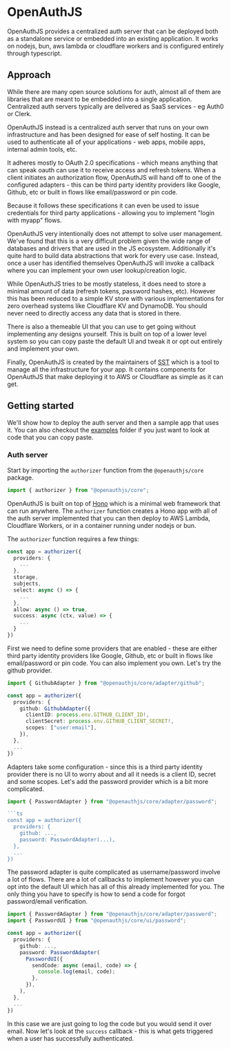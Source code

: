 # OpenAuthJS

OpenAuthJS provides a centralized auth server that can be deployed both as a standalone service or embedded into an existing application. It works on nodejs, bun, aws lambda or cloudflare workers and is configured entirely through typescript.

## Approach

While there are many open source solutions for auth, almost all of them are libraries that are meant to be embedded into a single application. Centralized auth servers typically are delivered as SaaS services - eg Auth0 or Clerk.

OpenAuthJS instead is a centralized auth server that runs on your own infrastructure and has been designed for ease of self hosting. It can be used to authenticate all of your applications - web apps, mobile apps, internal admin tools, etc.

It adheres mostly to OAuth 2.0 specifications - which means anything that can speak oauth can use it to receive access and refresh tokens. When a client initiates an authorization flow, OpenAuthJS will hand off to one of the configured adapters - this can be third party identity providers like Google, Github, etc or built in flows like email/password or pin code.

Because it follows these specifications it can even be used to issue credentials for third party applications - allowing you to implement "login with myapp" flows.

OpenAuthJS very intentionally does not attempt to solve user management. We've found that this is a very difficult problem given the wide range of databases and drivers that are used in the JS ecosystem. Additionally it's quite hard to build data abstractions that work for every use case. Instead, once a user has identified themselves OpenAuthJS will invoke a callback where you can implement your own user lookup/creation logic. 

While OpenAuthJS tries to be mostly stateless, it does need to store a minimal amount of data (refresh tokens, password hashes, etc). However this has been reduced to a simple KV store with various implementations for zero overhead systems like Cloudflare KV and DynamoDB. You should never need to directly access any data that is stored in there.

There is also a themeable UI that you can use to get going without implementing any designs yourself. This is built on top of a lower level system so you can copy paste the default UI and tweak it or opt out entirely and implement your own.

Finally, OpenAuthJS is created by the maintainers of [SST](https://sst.dev) which is a tool to manage all the infrastructure for your app. It contains components for OpenAuthJS that make deploying it to AWS or Cloudflare as simple as it can get.

## Getting started

We'll show how to deploy the auth server and then a sample app that uses it. You can also checkout the [examples](https://github.com/openauthjs/openauthjs/tree/main/packages/examples) folder if you just want to look at code that you can copy paste.

### Auth server

Start by importing the `authorizer` function from the `@openauthjs/core` package.

```ts
import { authorizer } from "@openauthjs/core";
```

OpenAuthJS is built on top of [Hono](https://github.com/honojs/hono) which is a minimal web framework that can run anywhere. The `authorizer` function creates a Hono app with all of the auth server implemented that you can then deploy to AWS Lambda, Cloudflare Workers, or in a container running under nodejs or bun.

The `authorizer` function requires a few things:

```ts
const app = authorizer({
  providers: {
    ...
  },
  storage,
  subjects,
  select: async () => {
    ...
  },
  allow: async () => true,
  success: async (ctx, value) => {
    ...
  }
})
```

First we need to define some providers that are enabled - these are either third party identity providers like Google, Github, etc or built in flows like email/password or pin code. You can also implement you own. Let's try the github provider.

```ts
import { GithubAdapter } from "@openauthjs/core/adapter/github";

const app = authorizer({
  providers: {
    github: GithubAdapter({
      clientID: process.env.GITHUB_CLIENT_ID!,
      clientSecret: process.env.GITHUB_CLIENT_SECRET!,
      scopes: ["user:email"],
    }),
  },
  ...
})
```

Adapters take some configuration - since this is a third party identity provider there is no UI to worry about and all it needs is a client ID, secret and some scopes. Let's add the password provider which is a bit more complicated.

```ts
import { PasswordAdapter } from "@openauthjs/core/adapter/password";

```ts
const app = authorizer({
  providers: {
    github: ...,
    password: PasswordAdapter(...),
  },
  ...
})
```

The password adapter is quite complicated as username/password involve a lot of flows. There are a lot of callbacks to implement however you can opt into the default UI which has all of this already implemented for you. The only thing you have to specify is how to send a code for forgot password/email verification.

```ts
import { PasswordAdapter } from "@openauthjs/core/adapter/password";
import { PasswordUI } from "@openauthjs/core/ui/password";

const app = authorizer({
  providers: {
    github: ...,
    password: PasswordAdapter(
      PasswordUI({
        sendCode: async (email, code) => {
          console.log(email, code);
        },
      }),
    ),
  },
  ...
})
```

In this case we are just going to log the code but you would send it over email. Now let's look at the `success` callback - this is what gets triggered when a user has successfully authenticated.

